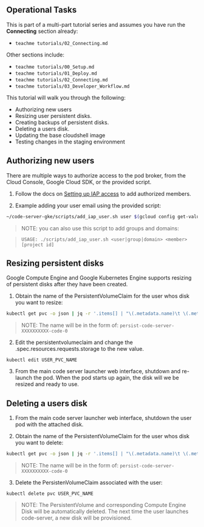 ## Operational Tasks

This is part of a multi-part tutorial series and assumes you have run the **Connecting** section already:

- `teachme tutorials/02_Connecting.md`

Other sections include:

- `teachme tutorials/00_Setup.md`
- `teachme tutorials/01_Deploy.md`
- `teachme tutorials/02_Connecting.md`
- `teachme tutorials/03_Developer_Workflow.md`

This tutorial will walk you through the following:

- Authorizing new users
- Resizing user persistent disks.
- Creating backups of persistent disks.
- Deleting a users disk.
- Updating the base cloudshell image
- Testing changes in the staging environment

## Authorizing new users

There are multiple ways to authorize access to the pod broker, from the Cloud Console, Google Cloud SDK, or the provided script.

1. Follow the docs on [Setting up IAP access](https://cloud.google.com/iap/docs/enabling-kubernetes-howto#iap-access) to add authorized members.

2. Example adding your user email using the provided script:

```bash
~/code-server-gke/scripts/add_iap_user.sh user $(gcloud config get-value account)
```
  > NOTE: you can also use this script to add groups and domains:

  > `USAGE: ./scripts/add_iap_user.sh <user|group|domain> <member> [project id]`

## Resizing persistent disks

Google Compute Engine and Google Kubernetes Engine supports resizing of persistent disks after they have been created.

1. Obtain the name of the PersistentVolumeClaim for the user whos disk you want to resize:

```bash
kubectl get pvc -o json | jq -r '.items[] | "\(.metadata.name)\t \(.metadata.annotations."pod.broker/user")\t \(.spec.resources.requests.storage)"'
```
> NOTE: The name will be in the form of: `persist-code-server-XXXXXXXXXX-code-0`

2. Edit the persistentvolumeclaim and change the .spec.resources.requests.storage to the new value. 

```
kubectl edit USER_PVC_NAME
```

3. From the main code server launcher web interface, shutdown and re-launch the pod. When the pod starts up again, the disk will we be resized and ready to use.

## Deleting a users disk

1. From the main code server launcher web interface, shutdown the user pod with the attached disk.

2. Obtain the name of the PersistentVolumeClaim for the user whos disk you want to delete:

```bash
kubectl get pvc -o json | jq -r '.items[] | "\(.metadata.name)\t \(.metadata.annotations."pod.broker/user")\t \(.spec.resources.requests.storage)"'
```
> NOTE: The name will be in the form of: `persist-code-server-XXXXXXXXXX-code-0`

3. Delete the PersistenVolumeClaim associated with the user:

```
kubectl delete pvc USER_PVC_NAME
```
> NOTE: The PersistentVolume and corresponding Compute Engine Disk will be automatically deleted. The next time the user launches code-server, a new disk will be provisioned.
